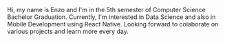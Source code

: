 Hi, my name is Enzo and I'm in the 5th semester of Computer Science Bachelor Graduation. Currently, I'm interested in Data Science and also in Mobile Development using React Native. Looking forward to colaborate on various projects and learn more every day.

